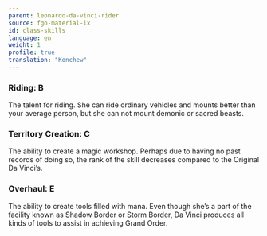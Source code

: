 ```yaml
---
parent: leonardo-da-vinci-rider
source: fgo-material-ix
id: class-skills
language: en
weight: 1
profile: true
translation: "Konchew"
---
```


### Riding: B

The talent for riding. She can ride ordinary vehicles and mounts better than your average person, but she can not mount demonic or sacred beasts.

### Territory Creation: C

The ability to create a magic workshop.
Perhaps due to having no past records of doing so, the rank of the skill decreases compared to the Original Da Vinci’s.

### Overhaul: E

The ability to create tools filled with mana.
Even though she’s a part of the facility known as Shadow Border or Storm Border, Da Vinci produces all kinds of tools to assist in achieving Grand Order.
